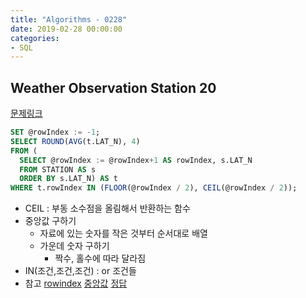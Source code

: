 ```yaml
---
title: "Algorithms - 0228"
date: 2019-02-28 00:00:00
categories:
- SQL
---
```


## Weather Observation Station 20
[문제링크](https://www.hackerrank.com/challenges/weather-observation-station-20/problem?h_r=next-challenge&h_v=zen&h_r=next-challenge&h_v=zen&h_r=next-challenge&h_v=zen)

```sql
SET @rowIndex := -1;
SELECT ROUND(AVG(t.LAT_N), 4)
FROM (
  SELECT @rowIndex := @rowIndex+1 AS rowIndex, s.LAT_N
  FROM STATION AS s
  ORDER BY s.LAT_N) AS t
WHERE t.rowIndex IN (FLOOR(@rowIndex / 2), CEIL(@rowIndex / 2));
```
- CEIL : 부동 소수점을 올림해서 반환하는 함수
- 중앙값 구하기
    - 자료에 있는 숫자를 작은 것부터 순서대로 배열
    - 가운데 숫자 구하기
        - 짝수, 홀수에 따라 달라짐
- IN(조건,조건,조건) : or 조건들
- 참고
[rowindex](http://www.mysqltutorial.org/mysql-row_number/)
[중앙값](https://ko.wikihow.com/%ED%8F%89%EA%B7%A0,-%EC%A4%91%EC%95%99%EA%B0%92,-%EC%B5%9C%EB%B9%88%EA%B0%92-%EA%B5%AC%ED%95%98%EB%8A%94-%EB%B0%A9%EB%B2%95)
[정답](https://nifannn.github.io/2017/10/23/SQL-Notes-Hackerrank-Weather-Observation-Station-20/)

